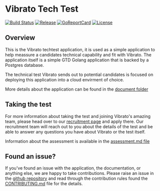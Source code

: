 # Vibrato Tech Test

[![Build Status][circleci-badge]][circleci]
[![Release][release-badge]][release]
[![GoReportCard][report-badge]][report]
[![License][license-badge]][license]

[circleci-badge]: https://circleci.com/gh/vibrato/TechTestApp.svg?style=shield&circle-token=8dfd03c6c2a5dc5555e2f1a84c36e33bc58ad0aa
[circleci]: https://circleci.com/gh/vibrato/TechTestApp
[release-badge]: http://img.shields.io/github/release/vibrato/TechTestApp/all.svg?style=flat
[release]:https://github.com/vibrato/TechTestApp/releases
[report-badge]: https://goreportcard.com/badge/github.com/vibrato/TechTestApp
[report]: https://goreportcard.com/report/github.com/vibrato/TechTestApp
[license-badge]: https://img.shields.io/github/license/vibrato/TechTestApp.svg?style=flat
[license]: https://github.com/vibrato/TechTestApp/license

## Overview

This is the Vibrato techtest application, it is used as a simple application to help meassure a candidates technical capability and fit with Vibrato. The application itself is a simple GTD Golang application that is backed by a Postgres database.

The technical test Vibrato sends out to potential candidates is focused on deploying this application into a cloud envirment of choice.

More details about the application can be found in the [document folder](doc/readme.md)

## Taking the test

For more information about taking the test and joining Vibrato's amazing team, please head over to our [recruitment page](https://vibrato.recruitee.com/) and apply there. Our recruitment team will reach out to you about the details of the test and be able to answer any questions you have about Vibrato or the test itself.

Information about the assessment is available in the [assessment.md file](ASSESSMENT.md)

## Found an issue?

If you've found an issue with the application, the documentation, or anything else, we are happy to take contributions. Please raise an issue in the [github repository](https://github.com/vibrato/TechTestApp/issues) and read through the contribution rules found the [CONTRIBUTING.md](CONTRIBUTING.md) file for the details.